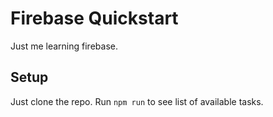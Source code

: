 # Firebase Quickstart

Just me learning firebase.

## Setup

Just clone the repo. Run `npm run` to see list of available tasks.
